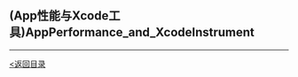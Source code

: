 ## (App性能与Xcode工具)AppPerformance_and_XcodeInstrument











---

[<返回目录](https://weadar.github.io/index)